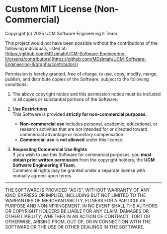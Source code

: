 # Custom MIT License (Non-Commercial)

Copyright (c) 2025 UCM Software Engineering II Team

This project would not have been possible without the contributions of the following individuals, listed at:  
[https://github.com/MDzimah/UCM-Software-Engineering-II/graphs/contributors](https://github.com/MDzimah/UCM-Software-Engineering-II/graphs/contributors)

Permission is hereby granted, free of charge, to use, copy, modify, merge, publish, and distribute copies of the Software, subject to the following conditions:

1. The above copyright notice and this permission notice must be included in all copies or substantial portions of the Software.

2. **Use Restrictions**  
   This Software is provided **strictly for non-commercial purposes**.  
   - **Non-commercial use** includes personal, academic, educational, or research activities that are not intended for or directed toward commercial advantage or monetary compensation.  
   - **Commercial use** is **not allowed** under this license.

3. **Requesting Commercial Use Rights**  
   If you wish to use this Software for commercial purposes, you **must obtain prior written permission** from the copyright holders, the **UCM Software Engineering II Team**.  
   Commercial rights may be granted under a separate license with mutually agreed-upon terms.

---

THE SOFTWARE IS PROVIDED "AS IS", WITHOUT WARRANTY OF ANY KIND, EXPRESS OR IMPLIED, INCLUDING BUT NOT LIMITED TO THE WARRANTIES OF MERCHANTABILITY, FITNESS FOR A PARTICULAR PURPOSE AND NONINFRINGEMENT. IN NO EVENT SHALL THE AUTHORS OR COPYRIGHT HOLDERS BE LIABLE FOR ANY CLAIM, DAMAGES OR OTHER LIABILITY, WHETHER IN AN ACTION OF CONTRACT, TORT OR OTHERWISE, ARISING FROM, OUT OF, OR IN CONNECTION WITH THE SOFTWARE OR THE USE OR OTHER DEALINGS IN THE SOFTWARE.
